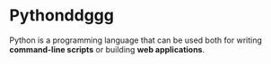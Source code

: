# Pythonddggg

Python is a programming language that can be used both for writing **command-line scripts** or building **web applications**.
